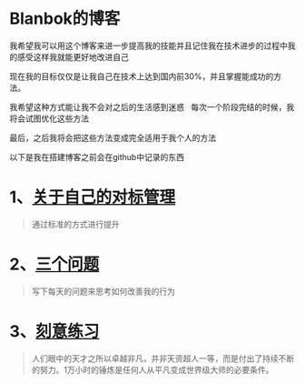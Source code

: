 # Blanbok的博客

  我希望我可以用这个博客来进一步提高我的技能并且记住我在技术进步的过程中我的感受这样我就能更好地改进自己
    
  现在我的目标仅仅是让我自己在技术上达到国内前30%，并且掌握能成功的方法。
  
  我希望这种方式能让我不会对之后的生活感到迷惑
  
  每次一个阶段完结的时候，我将会试图优化这些方法
  
  最后，之后我将会把这些方法变成完全适用于我个人的方法
 
   以下是我在搭建博客之前会在github中记录的东西
 
# 1、[关于自己的对标管理](./BenchmarkingManagement.md)
> 通过标准的方式进行提升

# 2、[三个问题](./ThreeQuestions.md)
> 写下每天的问题来思考如何改善我的行为

# 3、[刻意练习](./DeliberatePractice.md)
> 人们眼中的天才之所以卓越非凡，并非天资超人一等，而是付出了持续不断的努力。1万小时的锤炼是任何人从平凡变成世界级大师的必要条件。
